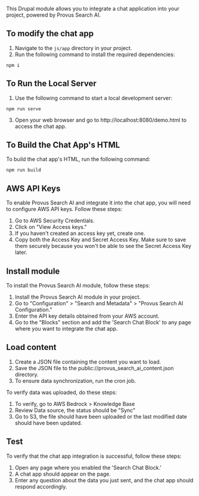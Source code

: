 This Drupal module allows you to integrate a chat application into your project, powered by Provus Search AI.

## To modify the chat app

1. Navigate to the `js/app` directory in your project.
2. Run the following command to install the required dependencies:
```
npm i
```

## To Run the Local Server
1. Use the following command to start a local development server:
```
npm run serve
```
3. Open your web browser and go to http://localhost:8080/demo.html to access the chat app.

## To Build the Chat App's HTML
To build the chat app's HTML, run the following command:
```
npm run build
```

## AWS API Keys

To enable Provus Search AI and integrate it into the chat app, you will need to configure AWS API keys. Follow these steps:

1. Go to AWS Security Credentials.
2. Click on "View Access keys."
3. If you haven't created an access key yet, create one.
4. Copy both the Access Key and Secret Access Key. Make sure to save them securely because you won't be able to see the Secret Access Key later.

## Install module

To install the Provus Search AI module, follow these steps:

1. Install the Provus Search AI module in your project.
2. Go to "Configuration" > "Search and Metadata" > "Provus Search AI Configuration."
3. Enter the API key details obtained from your AWS account.
4. Go to the "Blocks" section and add the 'Search Chat Block' to any page where you want to integrate the chat app.

## Load content

1. Create a JSON file containing the content you want to load.
2. Save the JSON file to the public://provus_search_ai_content.json directory.
3. To ensure data synchronization, run the cron job.

To verify data was uploaded, do these steps:
1. To verify, go to AWS Bedrock > Knowledge Base
2. Review Data source, the status should be "Sync"
3. Go to S3, the file should have been uploaded or the last modified date should have been updated.

## Test

To verify that the chat app integration is successful, follow these steps:

1. Open any page where you enabled the 'Search Chat Block.'
2. A chat app should appear on the page.
3. Enter any question about the data you just sent, and the chat app should respond accordingly.
